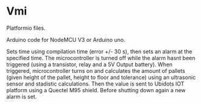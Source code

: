 # Vmi

Platformio files. 

Arduino code for NodeMCU V3 or Arduino uno.

Sets time using compilation time (error +/- 30 s), then sets an alarm at the specified time. The microcontroller is turned off while 
the alarm hasnt been triggered (using a transistor, relay and a 5V Output battery). When triggered, microcontroller turns on and calculates
the amount of pallets (given height of the pallet, height to floor and tolerance) using an ultrasonic sensor and stadistic calculations.
Then the value is sent to Ubidots IOT platform using a Quectel M95 shield. Before shutting down again a new alarm is set.
